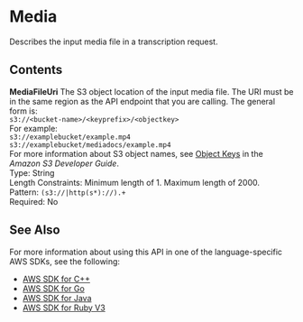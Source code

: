 # Media<a name="API_Media"></a>

Describes the input media file in a transcription request\.

## Contents<a name="API_Media_Contents"></a>

 **MediaFileUri**   <a name="transcribe-Type-Media-MediaFileUri"></a>
The S3 object location of the input media file\. The URI must be in the same region as the API endpoint that you are calling\. The general form is:  
 ` s3://<bucket-name>/<keyprefix>/<objectkey> `   
For example:  
 `s3://examplebucket/example.mp4`   
 `s3://examplebucket/mediadocs/example.mp4`   
For more information about S3 object names, see [Object Keys](http://docs.aws.amazon.com/AmazonS3/latest/dev/UsingMetadata.html#object-keys) in the *Amazon S3 Developer Guide*\.  
Type: String  
Length Constraints: Minimum length of 1\. Maximum length of 2000\.  
Pattern: `(s3://|http(s*)://).+`   
Required: No

## See Also<a name="API_Media_SeeAlso"></a>

For more information about using this API in one of the language\-specific AWS SDKs, see the following:
+  [AWS SDK for C\+\+](https://docs.aws.amazon.com/goto/SdkForCpp/transcribe-2017-10-26/Media) 
+  [AWS SDK for Go](https://docs.aws.amazon.com/goto/SdkForGoV1/transcribe-2017-10-26/Media) 
+  [AWS SDK for Java](https://docs.aws.amazon.com/goto/SdkForJava/transcribe-2017-10-26/Media) 
+  [AWS SDK for Ruby V3](https://docs.aws.amazon.com/goto/SdkForRubyV3/transcribe-2017-10-26/Media) 
